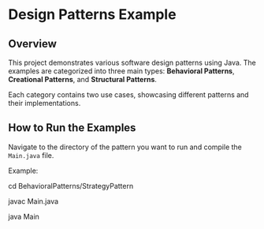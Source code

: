 # Design Patterns Example

## Overview

This project demonstrates various software design patterns using Java. The examples are categorized into three main types: 
**Behavioral Patterns**, 
**Creational Patterns**, and 
**Structural Patterns**.


 Each category contains two use cases, showcasing different patterns and their implementations.



## How to Run the Examples
Navigate to the directory of the pattern you want to run and compile the `Main.java` file.

Example:

cd BehavioralPatterns/StrategyPattern

javac Main.java

java Main

